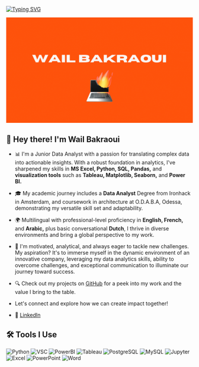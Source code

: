 [![Typing SVG](https://readme-typing-svg.demolab.com?font=Poppins&size=30&duration=3000&pause=1000&color=FFA500&multiline=true&random=false&width=484&height=115&lines=Welcome+to+my+GitHub+Space;My+name+is+Wail+Bakraoui;A+Junior+Data+Analyst)](https://git.io/typing-svg)

![banner](banner.gif)

## 👋 Hey there! I'm Wail Bakraoui

* 📊 I'm a Junior Data Analyst with a passion for translating complex data into actionable insights. With a robust foundation in analytics, I've sharpened my skills in **MS Excel, Python, SQL, Pandas,** and **visualization tools** such as **Tableau, Matplotlib, Seaborn,** and **Power BI.**

* 🎓 My academic journey includes a **Data Analyst** Degree from Ironhack in Amsterdam, and coursework in architecture at O.D.A.B.A, Odessa, demonstrating my versatile skill set and adaptability.

* 🌍 Multilingual with professional-level proficiency in **English, French,** and **Arabic,** plus basic conversational **Dutch**, I thrive in diverse environments and bring a global perspective to my work.

* 🚀 I'm motivated, analytical, and always eager to tackle new challenges. My aspiration? It's to immerse myself in the dynamic environment of an innovative company, leveraging my data analytics skills, ability to overcome challenges, and exceptional communication to illuminate our journey toward success.
  
* 🔍 Check out my projects on [GitHub](https://github.com/Wailbak?tab=repositories) for a peek into my work and the value I bring to the table.

* Let's connect and explore how we can create impact together!

* 🔗 [LinkedIn](https://www.linkedin.com/in/WailBak)


## 🛠 Tools I Use

![Python](https://img.shields.io/badge/Python-3776AB?style=for-the-badge&logo=python&logoColor=white)
![VSC](https://img.shields.io/badge/Visual%20Studio%20Code-007ACC?style=for-the-badge&logo=visual-studio-code&logoColor=white)
![PowerBI](https://img.shields.io/badge/Power%20BI-F2C811?style=for-the-badge&logo=Power%20BI&logoColor=black)
![Tableau](https://img.shields.io/badge/Tableau-E97627?style=for-the-badge&logo=Tableau&logoColor=white)
![PostgreSQL](https://img.shields.io/badge/PostgreSQL-316192?style=for-the-badge&logo=postgresql&logoColor=white)
![MySQL](https://img.shields.io/badge/MySQL-4479A1?style=for-the-badge&logo=mysql&logoColor=white)
![Jupyter](https://img.shields.io/badge/Jupyter-F37626?style=for-the-badge&logo=jupyter&logoColor=white)
![Excel](https://img.shields.io/badge/Microsoft%20Excel-217346?style=for-the-badge&logo=microsoft-excel&logoColor=white)
![PowerPoint](https://img.shields.io/badge/Microsoft%20PowerPoint-B7472A?style=for-the-badge&logo=microsoft-powerpoint&logoColor=white)
![Word](https://img.shields.io/badge/Microsoft%20Word-2B579A?style=for-the-badge&logo=microsoft-word&logoColor=white)




